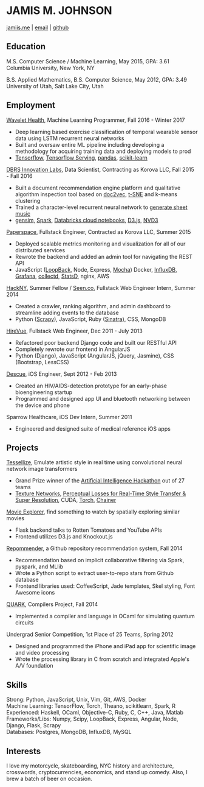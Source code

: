 # JAMIS M. JOHNSON
[jamiis.me](http://jamiis.me) | [email](mailto:jamismanwaring@gmail.com) | [github](https://github.com/jamiis)

## Education
M.S. Computer Science / Machine Learning, May 2015, GPA: 3.61  
Columbia University, New York, NY  

B.S. Applied Mathematics, B.S. Computer Science, May 2012, GPA: 3.49  
University of Utah, Salt Lake City, Utah

## Employment
[Wavelet Health](https://wavelethealth.com/), Machine Learning Programmer, Fall 2016 - Winter 2017
- Deep learning based exercise classification of temporal wearable sensor data using LSTM recurrent neural networks
- Built and oversaw entire ML pipeline including developing a methodology for acquiring training data and deploying models to prod
- [Tensorflow](https://www.tensorflow.org/), [Tensorflow Serving](https://www.tensorflow.org/serving/), [pandas](https://pandas.pydata.org/), [scikit-learn](http://scikit-learn.org/)

[DBRS Innovation Labs](http://dbrslabs.com/), Data Scientist, Contracting as Korova LLC, Fall 2015 - Fall 2016
- Built a document recommendation engine platform and qualitative algorithm inspection tool based on [doc2vec](https://arxiv.org/abs/1405.4053), [t-SNE](https://lvdmaaten.github.io/tsne/) and k-means clustering
- Trained a character-level recurrent neural network to [generate sheet music](https://medium.com/dbrs-innovation-labs/in-his-novel-galatea-2-2-e9d11c9b7c2a)
- [gensim](https://github.com/piskvorky/gensim), [Spark](http://spark.apache.org/), [Databricks cloud notebooks](https://databricks.com/product/databricks), [D3.js](https://d3js.org/), [NVD3](http://nvd3.org/)

[Paperspace](https://paperspace.io/), Fullstack Engineer, Contracted as Korova LLC, Summer 2015  
- Deployed scalable metrics monitoring and visualization for all of our distributed services  
- Rewrote the backend and added an admin tool for navigating the REST API  
- JavaScript ([LoopBack](http://loopback.io/), Node, Express, [Mocha](http://mochajs.org/)) Docker, [InfluxDB](https://influxdb.com/), [Grafana](http://play.grafana.org/), [collectd](https://collectd.org/), [StatsD](https://github.com/etsy/statsd), nginx, AWS  

[HackNY](http://hackny.org/a/2014/07/hackny-2014-fellowship-demofest-and-class-announcement/), Summer Fellow / [Seen.co](http://seen.co/), Fullstack Web Engineer Intern, Summer 2014  
- Created a crawler, ranking algorithm, and admin dashboard to streamline adding events to the database  
- Python ([Scrapy](http://scrapy.org/)), JavaScript, Ruby ([Sinatra](http://www.sinatrarb.com/)), CSS, MongoDB  

[HireVue](http://hirevue.com/), Fullstack Web Engineer, Dec 2011 - July 2013  
- Refactored poor backend Django code and built our RESTful API  
- Completely rewrote our frontend in AngularJS  
- Python (Django), JavaScript (AngularJS, jQuery, Jasmine), CSS (Bootstrap, LessCSS)  

[Descue](http://descue.com/), iOS Engineer, Sept 2012 - Feb 2013  
- Created an HIV/AIDS-detection prototype for an early-phase bioengineering startup  
- Programmed and designed app UI and bluetooth networking between the device and phone  

Sparrow Healthcare, iOS Dev Intern, Summer 2011  
- Engineered and designed suite of medical reference iOS apps  

## Projects
[Tessellize](http://devpost.com/software/tessellize), Emulate artistic style in real time using convolutional neural network image transformers
- Grand Prize winner of the [Artificial Intelligence Hackathon](http://aihacks.devpost.com/submissions) out of 27 teams
- [Texture Networks](http://arxiv.org/abs/1603.03417), [Perceptual Losses for Real-Time Style Transfer & Super Resolution](https://arxiv.org/abs/1603.08155), CUDA, [Torch](http://torch.ch/), [Chainer](http://chainer.org/)

[Movie Explorer](http://movieexplorer.io), find something to watch by spatially exploring similar movies  
- Flask backend talks to Rotten Tomatoes and YouTube APIs  
- Frontend utilizes D3.js and Knockout.js  

[Repommender](https://github.com/jamiis/repommender), a Github repository recommendation system, Fall 2014  
- Recommendation based on implicit collaborative filtering via Spark, pyspark, and MLlib  
- Wrote a Python script to extract user-to-repo stars from Github database  
- Frontend libraries used: CoffeeScript, Jade templates, Skel styling, Font Awesome icons  

[QUARK](https://github.com/quarklang/QUARK), Compilers Project, Fall 2014  
- Implemented a compiler and language in OCaml for simulating quantum circuits  

Undergrad Senior Competition, 1st Place of 25 Teams, Spring 2012  
- Designed and programmed the iPhone and iPad app for scientific image and video processing  
- Wrote the processing library in C from scratch and integrated Apple's A/V foundation  

## Skills
Strong: Python, JavaScript, Unix, Vim, Git, AWS, Docker  
Machine Learning: TensorFlow, Torch, Theano, scikit­learn, Spark, R
Experienced: Haskell, OCaml, Objective-C, Ruby, C, C++, Java, Matlab  
Frameworks/Libs: Numpy, Scipy, LoopBack, Express, Angular, Node, Django, Flask, Scrapy  
Databases: Postgres, MongoDB, InfluxDB, MySQL  

## Interests
I love my motorcycle, skateboarding, NYC history and architecture, crosswords, cryptocurrencies, economics, and stand up comedy. Also, I brew a batch of beer on occasion.

